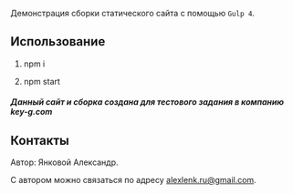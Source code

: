 Демонстрация сборки статического сайта с помощью `Gulp 4`.

## Использование

1. npm i

2. npm start

##### Данный сайт и сборка создана для тестового задания в компанию key-g.com


## Контакты

Автор: Янковой Александр.

С автором можно связаться по адресу [alexlenk.ru@gmail.com](mailto:alexlenk.ru@gmail.com).